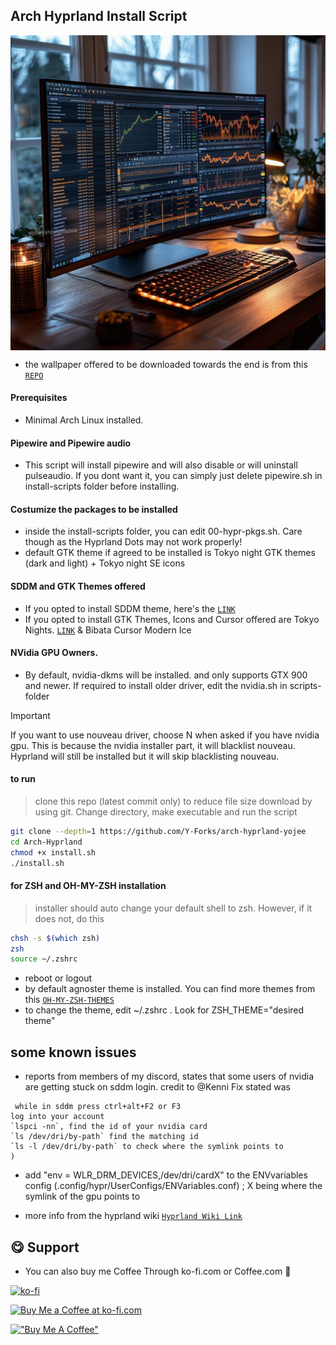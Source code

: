 
## Arch Hyprland Install Script 

<img align="center" width="830" src="code.jpg" />

- the wallpaper offered to be downloaded towards the end is from this [`REPO`](https://github.com/yojeero/wallpapers)

#### Prerequisites
- Minimal Arch Linux installed.

#### Pipewire and Pipewire audio
- This script will install pipewire and will also disable or will uninstall pulseaudio. If you dont want it, you can simply just delete pipewire.sh in install-scripts folder before installing. 

#### Costumize the packages to be installed
- inside the install-scripts folder, you can edit 00-hypr-pkgs.sh. Care though as the Hyprland Dots may not work properly!
- default GTK theme if agreed to be installed is Tokyo night GTK themes (dark and light) + Tokyo night SE icons

#### SDDM and GTK Themes offered
- If you opted to install SDDM theme, here's the [`LINK`](https://github.com/JaKooLit/simple-sddm)
- If you opted to install GTK Themes, Icons and Cursor offered are Tokyo Nights. [`LINK`](https://github.com/JaKooLit/GTK-themes-icons) & Bibata Cursor Modern Ice 

#### NVidia GPU Owners.
- By default, nvidia-dkms will be installed. and only supports GTX 900 and newer. If required to install older driver, edit the nvidia.sh in scripts-folder
> [!IMPORTANT]
> If you want to use nouveau driver, choose N when asked if you have nvidia gpu. This is because the nvidia installer part, it will blacklist nouveau. Hyprland will still be installed but it will skip blacklisting nouveau.

#### to run
> clone this repo (latest commit only) to reduce file size download by using git. Change directory, make executable and run the script

```bash
git clone --depth=1 https://github.com/Y-Forks/arch-hyprland-yojee
cd Arch-Hyprland
chmod +x install.sh
./install.sh
```
#### for ZSH and OH-MY-ZSH installation
> installer should auto change your default shell to zsh. However, if it does not, do this
```bash
chsh -s $(which zsh)
zsh
source ~/.zshrc
```
- reboot or logout
- by default agnoster theme is installed. You can find more themes from this [`OH-MY-ZSH-THEMES`](https://github.com/ohmyzsh/ohmyzsh/wiki/Themes)
- to change the theme, edit ~/.zshrc . Look for ZSH_THEME="desired theme"

## some known issues
- reports from members of my discord, states that some users of nvidia are getting stuck on sddm login. credit  to @Kenni Fix stated was 

```  
 while in sddm press ctrl+alt+F2 or F3
log into your account
`lspci -nn`, find the id of your nvidia card
`ls /dev/dri/by-path` find the matching id
`ls -l /dev/dri/by-path` to check where the symlink points to 
)
```
- add "env = WLR_DRM_DEVICES,/dev/dri/cardX" to the ENVvariables config (.config/hypr/UserConfigs/ENVariables.conf)  ; X being where the symlink of the gpu points to

- more info from the hyprland wiki [`Hyprland Wiki Link`](https://wiki.hyprland.org/FAQ/#my-external-monitor-is-blank--doesnt-render--receives-no-signal-laptop)

## 😋 Support

- You can also buy me Coffee Through ko-fi.com or Coffee.com 👏

[![ko-fi](https://ko-fi.com/img/githubbutton_sm.svg)](https://ko-fi.com/O5O817RR81)

<a href='https://ko-fi.com/O5O817RR81' target='_blank'><img height='36' style='border:0px;height:36px;' src='https://storage.ko-fi.com/cdn/kofi1.png?v=6' border='0' alt='Buy Me a Coffee at ko-fi.com' /></a>

[!["Buy Me A Coffee"](https://www.buymeacoffee.com/assets/img/custom_images/orange_img.png)](https://www.buymeacoffee.com/yojeero)
